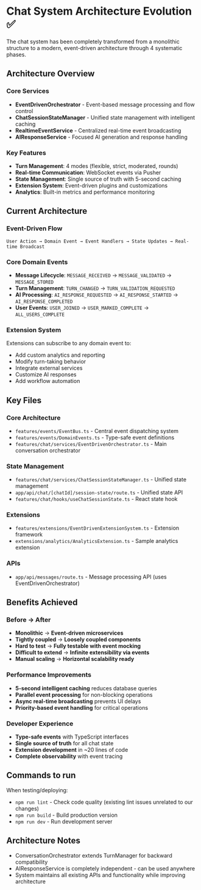 # Chat System Architecture Evolution ✅

The chat system has been completely transformed from a monolithic structure to a modern, event-driven architecture through 4 systematic phases.

## Architecture Overview

### Core Services
- **EventDrivenOrchestrator** - Event-based message processing and flow control
- **ChatSessionStateManager** - Unified state management with intelligent caching
- **RealtimeEventService** - Centralized real-time event broadcasting  
- **AIResponseService** - Focused AI generation and response handling

### Key Features
- **Turn Management**: 4 modes (flexible, strict, moderated, rounds)
- **Real-time Communication**: WebSocket events via Pusher
- **State Management**: Single source of truth with 5-second caching
- **Extension System**: Event-driven plugins and customizations
- **Analytics**: Built-in metrics and performance monitoring

## Current Architecture

### Event-Driven Flow
```
User Action → Domain Event → Event Handlers → State Updates → Real-time Broadcast
```

### Core Domain Events
- **Message Lifecycle**: `MESSAGE_RECEIVED` → `MESSAGE_VALIDATED` → `MESSAGE_STORED`
- **Turn Management**: `TURN_CHANGED` → `TURN_VALIDATION_REQUESTED`
- **AI Processing**: `AI_RESPONSE_REQUESTED` → `AI_RESPONSE_STARTED` → `AI_RESPONSE_COMPLETED`
- **User Events**: `USER_JOINED` → `USER_MARKED_COMPLETE` → `ALL_USERS_COMPLETE`

### Extension System
Extensions can subscribe to any domain event to:
- Add custom analytics and reporting
- Modify turn-taking behavior
- Integrate external services
- Customize AI responses
- Add workflow automation

## Key Files

### Core Architecture
- `features/events/EventBus.ts` - Central event dispatching system
- `features/events/DomainEvents.ts` - Type-safe event definitions
- `features/chat/services/EventDrivenOrchestrator.ts` - Main conversation orchestrator

### State Management  
- `features/chat/services/ChatSessionStateManager.ts` - Unified state management
- `app/api/chat/[chatId]/session-state/route.ts` - Unified state API
- `features/chat/hooks/useChatSessionState.ts` - React state hook

### Extensions
- `features/extensions/EventDrivenExtensionSystem.ts` - Extension framework
- `extensions/analytics/AnalyticsExtension.ts` - Sample analytics extension

### APIs
- `app/api/messages/route.ts` - Message processing API (uses EventDrivenOrchestrator)

## Benefits Achieved

### Before → After
- **Monolithic** → **Event-driven microservices**
- **Tightly coupled** → **Loosely coupled components**  
- **Hard to test** → **Fully testable with event mocking**
- **Difficult to extend** → **Infinite extensibility via events**
- **Manual scaling** → **Horizontal scalability ready**

### Performance Improvements
- **5-second intelligent caching** reduces database queries
- **Parallel event processing** for non-blocking operations
- **Async real-time broadcasting** prevents UI delays
- **Priority-based event handling** for critical operations

### Developer Experience
- **Type-safe events** with TypeScript interfaces
- **Single source of truth** for all chat state
- **Extension development** in ~20 lines of code
- **Complete observability** with event tracing

## Commands to run

When testing/deploying:
- `npm run lint` - Check code quality (existing lint issues unrelated to our changes)
- `npm run build` - Build production version
- `npm run dev` - Run development server

## Architecture Notes

- ConversationOrchestrator extends TurnManager for backward compatibility
- AIResponseService is completely independent - can be used anywhere
- System maintains all existing APIs and functionality while improving architecture